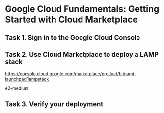 # Google Cloud Fundamentals: Getting Started with Cloud Marketplace
## Task 1. Sign in to the Google Cloud Console

## Task 2. Use Cloud Marketplace to deploy a LAMP stack
https://console.cloud.google.com/marketplace/product/bitnami-launchpad/lampstack

e2-medium

## Task 3. Verify your deployment
